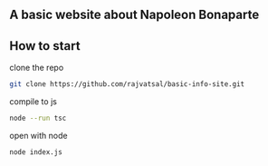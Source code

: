 ## A basic website about Napoleon Bonaparte

## How to start

clone the repo
```bash
git clone https://github.com/rajvatsal/basic-info-site.git
```

compile to js

```bash
node --run tsc
```

open with node

```bash
node index.js
```
